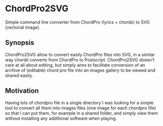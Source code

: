 # ChordPro2SVG
Simple command line converter from ChordPro (lyrics + chords) to SVG (vectorial image).


## Synopsis

ChordPro2SVG allow to convert easily ChordPro files into SVG, in a similar way chordii converts from ChordPro to Postscript.
ChordPro2SVG doesn't care at all about editing, but simply aims to facilitate conversion of an archive of (editable) chord 
pro file into an images gallery to be viewed and shared easily.

## Motivation

Having lots of chordpro file in a single directory I was looking for a simple tool to convert all them into images files 
(one image for each chordpro file) so that I can put them, for example in a shared folder, and simply view them without 
installing any additional software when playing.

